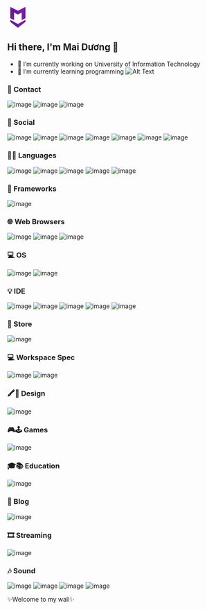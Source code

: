 ![alt text](https://github.com/adam-p/markdown-here/raw/master/src/common/images/icon48.png "shit")
## Hi there, I'm Mai Dương 👋
- 🔭 I’m currently working on University of Information Technology
- 🌱 I’m currently learning programming
![Alt Text](https://media.giphy.com/media/vFKqnCdLPNOKc/giphy.gif)


###  💬 Contact
![image](https://img.shields.io/badge/Gmail-D14836?style=for-the-badge&logo=gmail&logoColor=white)
![image](https://img.shields.io/badge/Discord-7289DA?style=for-the-badge&logo=discord&logoColor=white)
![image](https://img.shields.io/badge/Messenger-00B2FF?style=for-the-badge&logo=messenger&logoColor=white)
###  👯 Social
![image](https://img.shields.io/badge/Facebook-1877F2?style=for-the-badge&logo=facebook&logoColor=white)
![image](https://img.shields.io/badge/Instagram-E4405F?style=for-the-badge&logo=instagram&logoColor=white)
![image](https://img.shields.io/badge/LinkedIn-0077B5?style=for-the-badge&logo=linkedin&logoColor=white)
![image](https://img.shields.io/badge/GitHub-100000?style=for-the-badge&logo=github&logoColor=white)
![image](https://img.shields.io/badge/Stack_Overflow-FE7A16?style=for-the-badge&logo=stack-overflow&logoColor=white)
![image](https://img.shields.io/badge/Pinterest-%23E60023.svg?&style=for-the-badge&logo=Pinterest&logoColor=white)
![image](https://img.shields.io/badge/Myanimelist-2E51A2?style=for-the-badge&logo=myanimelist&logoColor=white)
###  👩‍💻 Languages
![image](https://img.shields.io/badge/Python-3776AB?style=for-the-badge&logo=python&logoColor=white)
![image](https://img.shields.io/badge/HTML5-E34F26?style=for-the-badge&logo=html5&logoColor=white)
![image](https://img.shields.io/badge/CSS-239120?&style=for-the-badge&logo=css3&logoColor=white)
![image](https://img.shields.io/badge/JavaScript-F7DF1E?style=for-the-badge&logo=javascript&logoColor=black)
![image](https://img.shields.io/badge/C%2B%2B-00599C?style=for-the-badge&logo=c%2B%2B&logoColor=white)
###  🚀 Frameworks
![image](https://img.shields.io/badge/Git-F05032?style=for-the-badge&logo=git&logoColor=white)
###  🌐 Web Browsers
![image](https://img.shields.io/badge/Google_chrome-4285F4?style=for-the-badge&logo=Google-chrome&logoColor=white)
![image](https://img.shields.io/badge/Firefox_Browser-FF7139?style=for-the-badge&logo=Firefox-Browser&logoColor=white)
![image](https://img.shields.io/badge/Microsoft_Edge-0078D7?style=for-the-badge&logo=Microsoft-edge&logoColor=white)
###  💻 OS
![image](https://img.shields.io/badge/Windows-0078D6?style=for-the-badge&logo=windows&logoColor=white)
![image](https://img.shields.io/badge/Windows_XP-003399?style=for-the-badge&logo=windows-xp&logoColor=white)
###  💡 IDE
![image](https://img.shields.io/badge/Visual_Studio_Code-0078D4?style=for-the-badge&logo=visual%20studio%20code&logoColor=white)
![image](https://img.shields.io/badge/Visual_Studio-5C2D91?style=for-the-badge&logo=visual%20studio&logoColor=white)
![image](https://img.shields.io/badge/sublime_text-%23575757.svg?&style=for-the-badge&logo=sublime-text&logoColor=important)
![image](https://img.shields.io/badge/pycharm-143?style=for-the-badge&logo=pycharm&logoColor=black&color=black&labelColor=green)
![image](https://img.shields.io/badge/Colab-F9AB00?style=for-the-badge&logo=googlecolab&color=525252)
###  🛒 Store
![image](https://img.shields.io/badge/Google_Play-414141?style=for-the-badge&logo=google-play&logoColor=white)
###  💻 Workspace Spec
![image](https://img.shields.io/badge/NVIDIA-GTX1650-76B900?style=for-the-badge&logo=nvidia&logoColor=white)
![image](https://img.shields.io/badge/Intel-Core_i5_10th-0071C5?style=for-the-badge&logo=intel&logoColor=white)
###  🖍📐 Design
![image](https://img.shields.io/badge/Adobe%20Photoshop-31A8FF?style=for-the-badge&logo=Adobe%20Photoshop&logoColor=black)
###  🎮🕹 Games
![image](https://img.shields.io/badge/Steam-000000?style=for-the-badge&logo=steam&logoColor=white)
###  🎓📚 Education
![image](https://img.shields.io/badge/Udemy-EC5252?style=for-the-badge&logo=Udemy&logoColor=white)
###  📝 Blog
![image](https://img.shields.io/badge/Wordpress-21759B?style=for-the-badge&logo=wordpress&logoColor=white)
###  🎞 Streaming
![image](https://img.shields.io/badge/YouTube-FF0000?style=for-the-badge&logo=youtube&logoColor=white)
###  🎶 Sound
![image](https://img.shields.io/badge/Spotify-1ED760?&style=for-the-badge&logo=spotify&logoColor=white)
![image](https://img.shields.io/badge/Google_Podcasts-4285F4?style=for-the-badge&logo=google-podcasts&logoColor=white)
![image](https://img.shields.io/badge/YouTube_Music-FF0000?style=for-the-badge&logo=youtube-music&logoColor=white)
![image](https://img.shields.io/badge/SoundCloud-FF3300?style=for-the-badge&logo=soundcloud&logoColor=white)


✨Welcome to my wall✨
<!--
**maiduong28/maiduong28** is a ✨ _special_ ✨ repository because its `README.md` (this file) appears on your GitHub profile.

Here are some ideas to get you started:

- 🔭 I’m currently working on ...
- 🌱 I’m currently learning ...
- 👯 I’m looking to collaborate on ...
- 🤔 I’m looking for help with ...
- 💬 Ask me about ...
- 📫 How to reach me: ...
- 😄 Pronouns: ...
- ⚡ Fun fact: ...
-->

